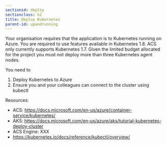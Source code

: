 ```yaml
---
sectionid: deploy
sectionclass: h2
title: Deploy Kubernetes
parent-id: upandrunning
---
```


Your organisation requires that the application is to Kubernetes running on
Azure. You are required to use features available in Kubernetes 1.8. ACS only
currently supports Kubernetes 1.7. Given the limited budget allocated for the
project you must not deploy more than three Kubernetes agent nodes.

You need to

1. Deploy Kubernetes to Azure
2. Ensure you and your colleagues can connect to the cluster using kubectl

Resources:

- ACS: <https://docs.microsoft.com/en-us/azure/container-service/kubernetes/>
- AKS: <https://docs.microsoft.com/en-us/azure/aks/tutorial-kubernetes-deploy-cluster>
- ACS Engine: XXX
- <https://kubernetes.io/docs/reference/kubectl/overview/>

